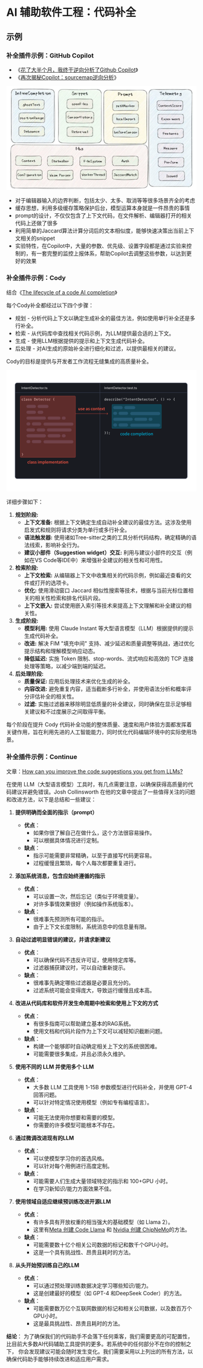 # AI 辅助软件工程：代码补全

## 示例

### 补全插件示例：GitHub Copilot

- 《[花了大半个月，我终于逆向分析了Github Copilot](https://github.com/mengjian-github/copilot-analysis)》
- 《[再次揭秘Copilot：sourcemap逆向分析](https://github.com/mengjian-github/copilot-analysis-new)》

![GitHub Copilot Architecture](images/github-copilot-arch.webp)

- 对于编辑器输入的边界判断，包括太少、太多、取消等等很多场景齐全的考虑
- 缓存思想，利用多级缓存策略保护后台，模型运算本身就是一件昂贵的事情
- prompt的设计，不仅仅包含了上下文代码，在文件解析、编辑器打开的相关代码上还做了很多
- 利用简单的Jaccard算法计算分词后的文本相似度，能够快速决策出当前上下文相关的snippet
- 实验特性，在Copilot中，大量的参数、优先级、设置字段都是通过实验来控制的，有一套完整的监控上报体系，帮助Copilot去调整这些参数，以达到更好的效果

### 补全插件示例：Cody

结合《[The lifecycle of a code AI completion](https://sourcegraph.com/blog/the-lifecycle-of-a-code-ai-completion)》

每个Cody补全都经过以下四个步骤：

- 规划 - 分析代码上下文以确定生成补全的最佳方法，例如使用单行补全还是多行补全。
- 检索 - 从代码库中查找相关代码示例，为LLM提供最合适的上下文。
- 生成 - 使用LLM根据提供的提示和上下文生成代码补全。
- 后处理 - 对AI生成的原始补全进行细化和过滤，以提供最相关的建议。

Cody的目标是提供与开发者工作流程无缝集成的高质量补全。

![Class Implementation as Context](images/class-implementation-as-context.png)

详细步骤如下：

1. **规划阶段:**
    - **上下文准备:** 根据上下文确定生成自动补全建议的最佳方法。这涉及使用启发式和规则将请求分类为单行或多行补全。
    - **语法触发器:** 使用诸如Tree-sitter之类的工具分析代码结构，确定精确的语法线索，影响补全行为。
    - **建议小部件（Suggestion widget）交互:** 利用与建议小部件的交互（例如在VS Code等IDE中）来增强补全建议的相关性和可用性。
2. **检索阶段:**
    - **上下文检索:** 从编辑器上下文中收集相关的代码示例，例如最近查看的文件或打开的选项卡。
    - **优化:** 使用滑动窗口 Jaccard 相似性搜索等技术，根据与当前光标位置相关的相关性检索和排名代码片段。
    - **上下文嵌入:** 尝试使用嵌入索引等技术来提高上下文理解和补全建议的相关性。
3. **生成阶段:**
    - **模型利用:** 使用 Claude Instant 等大型语言模型（LLM）根据提供的提示生成代码补全。
    - **改进:** 解决 FIM "填充中间" 支持、减少延迟和质量调整等挑战，通过优化提示结构和理解模型响应动态。
    - **降低延迟:** 实施 Token 限制、stop-words、流式响应和高效的 TCP 连接处理等策略，以减少端到端的延迟。
4. **后处理阶段:**
    - **质量保证:** 应用后处理技术来优化生成的补全。
    - **内容改进:** 避免重复内容，适当截断多行补全，并使用语法分析和概率评分评估补全的相关性。
    - **过滤:** 实施过滤器来移除明显低质量的补全建议，同时确保在显示足够相关建议和不过度展示之间取得平衡。

每个阶段在提升 Cody 代码补全功能的整体质量、速度和用户体验方面都发挥着关键作用，旨在利用先进的人工智能能力，同时优化代码编辑环境中的实际使用场景。

### 补全插件示例：Continue

文章：[How can you improve the code suggestions you get from LLMs?](https://blog.continue.dev/improve-code-suggestions/)

在使用 LLM（大型语言模型）工具时，有几点需要注意，以确保获得高质量的代码建议并避免错误。Josh
Collinsworth 在他的文章中提出了一些值得关注的问题和改进方法，以下是总结和一些建议：

1. **提供明确而全面的指示（prompt）**
    - **优点**：
        - 如果你很了解自己在做什么，这个方法很容易操作。
        - 可以根据具体情况进行定制。
    - **缺点**：
        - 指示可能需要非常精确，以至于直接写代码更容易。
        - 过程缓慢且繁琐，每个人每次都要重复进行。

2. **添加系统消息，包含应始终遵循的指示**
    - **优点**：
        - 可以设置一次，然后忘记（类似于环境变量）。
        - 对许多事情效果很好（例如操作系统版本）。
    - **缺点**：
        - 很难事先预测所有可能的指示。
        - 由于上下文长度限制，系统消息中的信息量有限。

3. **自动过滤明显错误的建议，并请求新建议**
    - **优点**：
        - 可以确保代码不违反许可证，使用特定库等。
        - 过滤器捕获建议时，可以自动重新提示。
    - **缺点**：
        - 很难事先确定哪些过滤器是必要且充分的。
        - 过滤系统可能会变得庞大，导致运行缓慢且成本高。

4. **改进从代码库和软件开发生命周期中检索和使用上下文的方式**
    - **优点**：
        - 有很多指南可以帮助建立基本的RAG系统。
        - 使用文档和代码片段作为上下文可以减轻知识截断问题。
    - **缺点**：
        - 构建一个能够即时自动确定相关上下文的系统很困难。
        - 可能需要很多集成，并且必须永久维护。

5. **使用不同的 LLM 并使用多个 LLM**
    - **优点**：
        - 大多数 LLM 工具使用 1-15B 参数模型进行代码补全，并使用 GPT-4 回答问题。
        - 可以针对特定情况使用模型（例如专有编程语言）。
    - **缺点**：
        - 可能无法使用你想要和需要的模型。
        - 你需要的许多模型可能根本不存在。

6. **通过微调改进现有的LLM**
    - **优点**：
        - 可以使模型学习你的首选风格。
        - 可以针对每个用例进行高度定制。
    - **缺点**：
        - 可能需要人们生成大量领域特定的指示和 100+GPU 小时。
        - 在学习新知识/能力方面效果不佳。

7. **使用领域自适应继续预训练改进开源LLM**
    - **优点**：
        - 有许多具有开放权重的相当强大的基础模型（如 Llama 2）。
        - 这里有[Meta 创建 Code Llama](https://arxiv.org/abs/2308.12950) 和 [Nvidia 创建 ChipNeMo](https://research.nvidia.com/publication/2023-10_chipnemo-domain-adapted-llms-chip-design)的方法。
    - **缺点**：
        - 可能需要数十亿个相关公司数据的标记和数千个GPU小时。
        - 这是一个具有挑战性、昂贵且耗时的方法。

8. **从头开始预训练自己的LLM**
    - **优点**：
        - 可以通过预处理训练数据决定学习哪些知识/能力。
        - 这是创建最好的模型（如 GPT-4 和DeepSeek Coder）的方法。
    - **缺点**：
        - 可能需要数万亿个互联网数据的标记和相关公司数据，以及数百万个GPU小时。
        - 这是最具挑战性、昂贵且耗时的方法。

**结论**：
为了确保我们的代码助手不会落下任何乘客，我们需要更高的可配置性，比目前大多数AI代码辅助工具提供的更多。若系统中的任何部分不在你的控制之下，
你会发现建议可能会随时发生变化。我们需要采用以上列出的所有方法，以确保代码助手能够持续改进和适应用户需求。
